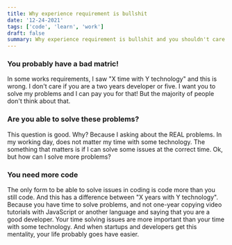 ```yaml
---
title: Why experience requirement is bullshit
date: '12-24-2021'
tags: ['code', 'learn', 'work']
draft: false
summary: Why experience requirement is bullshit and you shouldn't care about that
---
```


### You probably have a bad matric!

In some works requirements, I saw "X time with Y technology" and this is wrong. I don't care if you are a two years developer or five. I want you to solve my problems and I can pay you for that! But the majority of people don't think about that.

### Are you able to solve these problems?

This question is good. Why? Because I asking about the REAL problems. In my working day, does not matter my time with some technology. The something that matters is if I can solve some issues at the correct time. Ok, but how can I solve more problems?

### You need more code

The only form to be able to solve issues in coding is code more than you still code. And this has a difference between "X years with Y technology". Because you have time to solve problems, and not one-year copying video tutorials with JavaScript or another language and saying that you are a good developer. Your time solving issues are more important than your time with some technology. And when startups and developers get this mentality, your life probably goes have easier.
